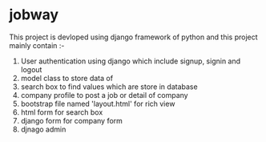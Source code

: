 # jobway
This project is devloped using django framework of python and this project mainly contain :-
1. User authentication using django which include signup, signin and logout 
2. model class to store data of 
3. search box to find values which are store in database
4. company profile to post a job or detail of company 
5. bootstrap file named 'layout.html' for rich view
6. html form for search box 
7. django form for company form
8. djnago admin
